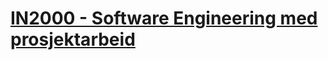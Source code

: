 # [IN2000 - Software Engineering med prosjektarbeid](https://www.uio.no/studier/emner/matnat/ifi/IN2000/)
